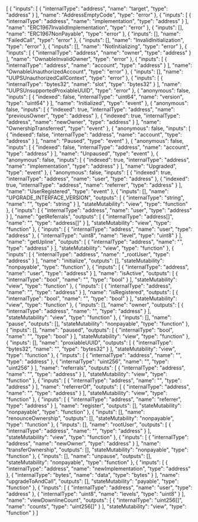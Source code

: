 [
	{
		"inputs": [
			{
				"internalType": "address",
				"name": "target",
				"type": "address"
			}
		],
		"name": "AddressEmptyCode",
		"type": "error"
	},
	{
		"inputs": [
			{
				"internalType": "address",
				"name": "implementation",
				"type": "address"
			}
		],
		"name": "ERC1967InvalidImplementation",
		"type": "error"
	},
	{
		"inputs": [],
		"name": "ERC1967NonPayable",
		"type": "error"
	},
	{
		"inputs": [],
		"name": "FailedCall",
		"type": "error"
	},
	{
		"inputs": [],
		"name": "InvalidInitialization",
		"type": "error"
	},
	{
		"inputs": [],
		"name": "NotInitializing",
		"type": "error"
	},
	{
		"inputs": [
			{
				"internalType": "address",
				"name": "owner",
				"type": "address"
			}
		],
		"name": "OwnableInvalidOwner",
		"type": "error"
	},
	{
		"inputs": [
			{
				"internalType": "address",
				"name": "account",
				"type": "address"
			}
		],
		"name": "OwnableUnauthorizedAccount",
		"type": "error"
	},
	{
		"inputs": [],
		"name": "UUPSUnauthorizedCallContext",
		"type": "error"
	},
	{
		"inputs": [
			{
				"internalType": "bytes32",
				"name": "slot",
				"type": "bytes32"
			}
		],
		"name": "UUPSUnsupportedProxiableUUID",
		"type": "error"
	},
	{
		"anonymous": false,
		"inputs": [
			{
				"indexed": false,
				"internalType": "uint64",
				"name": "version",
				"type": "uint64"
			}
		],
		"name": "Initialized",
		"type": "event"
	},
	{
		"anonymous": false,
		"inputs": [
			{
				"indexed": true,
				"internalType": "address",
				"name": "previousOwner",
				"type": "address"
			},
			{
				"indexed": true,
				"internalType": "address",
				"name": "newOwner",
				"type": "address"
			}
		],
		"name": "OwnershipTransferred",
		"type": "event"
	},
	{
		"anonymous": false,
		"inputs": [
			{
				"indexed": false,
				"internalType": "address",
				"name": "account",
				"type": "address"
			}
		],
		"name": "Paused",
		"type": "event"
	},
	{
		"anonymous": false,
		"inputs": [
			{
				"indexed": false,
				"internalType": "address",
				"name": "account",
				"type": "address"
			}
		],
		"name": "Unpaused",
		"type": "event"
	},
	{
		"anonymous": false,
		"inputs": [
			{
				"indexed": true,
				"internalType": "address",
				"name": "implementation",
				"type": "address"
			}
		],
		"name": "Upgraded",
		"type": "event"
	},
	{
		"anonymous": false,
		"inputs": [
			{
				"indexed": true,
				"internalType": "address",
				"name": "user",
				"type": "address"
			},
			{
				"indexed": true,
				"internalType": "address",
				"name": "referrer",
				"type": "address"
			}
		],
		"name": "UserRegistered",
		"type": "event"
	},
	{
		"inputs": [],
		"name": "UPGRADE_INTERFACE_VERSION",
		"outputs": [
			{
				"internalType": "string",
				"name": "",
				"type": "string"
			}
		],
		"stateMutability": "view",
		"type": "function"
	},
	{
		"inputs": [
			{
				"internalType": "address",
				"name": "user",
				"type": "address"
			}
		],
		"name": "getReferrals",
		"outputs": [
			{
				"internalType": "address[]",
				"name": "",
				"type": "address[]"
			}
		],
		"stateMutability": "view",
		"type": "function"
	},
	{
		"inputs": [
			{
				"internalType": "address",
				"name": "user",
				"type": "address"
			},
			{
				"internalType": "uint8",
				"name": "level",
				"type": "uint8"
			}
		],
		"name": "getUpline",
		"outputs": [
			{
				"internalType": "address",
				"name": "",
				"type": "address"
			}
		],
		"stateMutability": "view",
		"type": "function"
	},
	{
		"inputs": [
			{
				"internalType": "address",
				"name": "_rootUser",
				"type": "address"
			}
		],
		"name": "initialize",
		"outputs": [],
		"stateMutability": "nonpayable",
		"type": "function"
	},
	{
		"inputs": [
			{
				"internalType": "address",
				"name": "user",
				"type": "address"
			}
		],
		"name": "isActive",
		"outputs": [
			{
				"internalType": "bool",
				"name": "",
				"type": "bool"
			}
		],
		"stateMutability": "view",
		"type": "function"
	},
	{
		"inputs": [
			{
				"internalType": "address",
				"name": "",
				"type": "address"
			}
		],
		"name": "isRegistered",
		"outputs": [
			{
				"internalType": "bool",
				"name": "",
				"type": "bool"
			}
		],
		"stateMutability": "view",
		"type": "function"
	},
	{
		"inputs": [],
		"name": "owner",
		"outputs": [
			{
				"internalType": "address",
				"name": "",
				"type": "address"
			}
		],
		"stateMutability": "view",
		"type": "function"
	},
	{
		"inputs": [],
		"name": "pause",
		"outputs": [],
		"stateMutability": "nonpayable",
		"type": "function"
	},
	{
		"inputs": [],
		"name": "paused",
		"outputs": [
			{
				"internalType": "bool",
				"name": "",
				"type": "bool"
			}
		],
		"stateMutability": "view",
		"type": "function"
	},
	{
		"inputs": [],
		"name": "proxiableUUID",
		"outputs": [
			{
				"internalType": "bytes32",
				"name": "",
				"type": "bytes32"
			}
		],
		"stateMutability": "view",
		"type": "function"
	},
	{
		"inputs": [
			{
				"internalType": "address",
				"name": "",
				"type": "address"
			},
			{
				"internalType": "uint256",
				"name": "",
				"type": "uint256"
			}
		],
		"name": "referrals",
		"outputs": [
			{
				"internalType": "address",
				"name": "",
				"type": "address"
			}
		],
		"stateMutability": "view",
		"type": "function"
	},
	{
		"inputs": [
			{
				"internalType": "address",
				"name": "",
				"type": "address"
			}
		],
		"name": "referrerOf",
		"outputs": [
			{
				"internalType": "address",
				"name": "",
				"type": "address"
			}
		],
		"stateMutability": "view",
		"type": "function"
	},
	{
		"inputs": [
			{
				"internalType": "address",
				"name": "referrer",
				"type": "address"
			}
		],
		"name": "register",
		"outputs": [],
		"stateMutability": "nonpayable",
		"type": "function"
	},
	{
		"inputs": [],
		"name": "renounceOwnership",
		"outputs": [],
		"stateMutability": "nonpayable",
		"type": "function"
	},
	{
		"inputs": [],
		"name": "rootUser",
		"outputs": [
			{
				"internalType": "address",
				"name": "",
				"type": "address"
			}
		],
		"stateMutability": "view",
		"type": "function"
	},
	{
		"inputs": [
			{
				"internalType": "address",
				"name": "newOwner",
				"type": "address"
			}
		],
		"name": "transferOwnership",
		"outputs": [],
		"stateMutability": "nonpayable",
		"type": "function"
	},
	{
		"inputs": [],
		"name": "unpause",
		"outputs": [],
		"stateMutability": "nonpayable",
		"type": "function"
	},
	{
		"inputs": [
			{
				"internalType": "address",
				"name": "newImplementation",
				"type": "address"
			},
			{
				"internalType": "bytes",
				"name": "data",
				"type": "bytes"
			}
		],
		"name": "upgradeToAndCall",
		"outputs": [],
		"stateMutability": "payable",
		"type": "function"
	},
	{
		"inputs": [
			{
				"internalType": "address",
				"name": "user",
				"type": "address"
			},
			{
				"internalType": "uint8",
				"name": "levels",
				"type": "uint8"
			}
		],
		"name": "viewDownlineCount",
		"outputs": [
			{
				"internalType": "uint256[]",
				"name": "counts",
				"type": "uint256[]"
			}
		],
		"stateMutability": "view",
		"type": "function"
	}
]